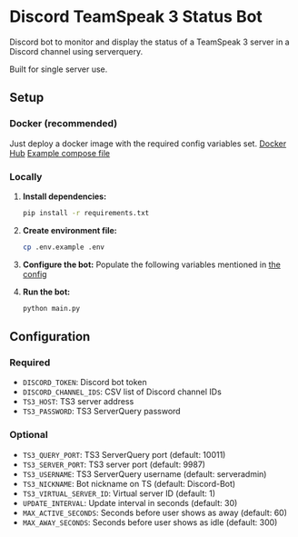 # Discord TeamSpeak 3 Status Bot

Discord bot to monitor and display the status of a TeamSpeak 3 server in a Discord channel using serverquery. 

Built for single server use.

## Setup
### Docker (recommended)
Just deploy a docker image with the required config variables set.
[Docker Hub](https://hub.docker.com/r/rale2k/discord-ts3-status)
[Example compose file](./docker-compose.yml)

### Locally 
1. **Install dependencies:**
   ```bash
   pip install -r requirements.txt
   ```

2. **Create environment file:**
   ```bash
   cp .env.example .env
   ```

3. **Configure the bot:**
   Populate the following variables mentioned in [the config](#configuration)

4. **Run the bot:**
   ```bash
   python main.py
   ```

## Configuration
### Required
- `DISCORD_TOKEN`: Discord bot token
- `DISCORD_CHANNEL_IDS`: CSV list of Discord channel IDs
- `TS3_HOST`: TS3 server address
- `TS3_PASSWORD`: TS3 ServerQuery password

### Optional
- `TS3_QUERY_PORT`: TS3 ServerQuery port (default: 10011)
- `TS3_SERVER_PORT`: TS3 server port (default: 9987)
- `TS3_USERNAME`: TS3 ServerQuery username (default: serveradmin)
- `TS3_NICKNAME`: Bot nickname on TS (default: Discord-Bot)
- `TS3_VIRTUAL_SERVER_ID`: Virtual server ID (default: 1)
- `UPDATE_INTERVAL`: Update interval in seconds (default: 30)
- `MAX_ACTIVE_SECONDS`: Seconds before user shows as away (default: 60)
- `MAX_AWAY_SECONDS`: Seconds before user shows as idle (default: 300)
